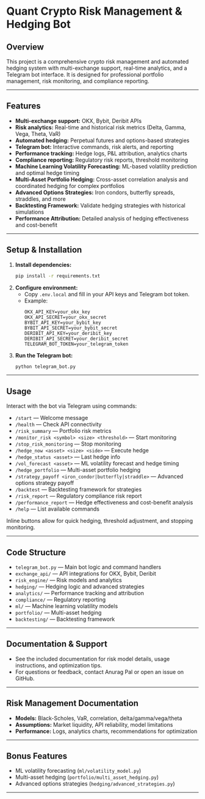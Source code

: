 # Quant Crypto Risk Management & Hedging Bot

## Overview
This project is a comprehensive crypto risk management and automated hedging system with multi-exchange support, real-time analytics, and a Telegram bot interface. It is designed for professional portfolio management, risk monitoring, and compliance reporting.

---

## Features
- **Multi-exchange support:** OKX, Bybit, Deribit APIs
- **Risk analytics:** Real-time and historical risk metrics (Delta, Gamma, Vega, Theta, VaR)
- **Automated hedging:** Perpetual futures and options-based strategies
- **Telegram bot:** Interactive commands, risk alerts, and reporting
- **Performance tracking:** Hedge logs, P&L attribution, analytics charts
- **Compliance reporting:** Regulatory risk reports, threshold monitoring
- **Machine Learning Volatility Forecasting:** ML-based volatility prediction and optimal hedge timing
- **Multi-Asset Portfolio Hedging:** Cross-asset correlation analysis and coordinated hedging for complex portfolios
- **Advanced Options Strategies:** Iron condors, butterfly spreads, straddles, and more
- **Backtesting Framework:** Validate hedging strategies with historical simulations
- **Performance Attribution:** Detailed analysis of hedging effectiveness and cost-benefit

---

## Setup & Installation
1. **Install dependencies:**
   ```sh
   pip install -r requirements.txt
   ```
2. **Configure environment:**
   - Copy `.env.local` and fill in your API keys and Telegram bot token.
   - Example:
     ```env
     OKX_API_KEY=your_okx_key
     OKX_API_SECRET=your_okx_secret
     BYBIT_API_KEY=your_bybit_key
     BYBIT_API_SECRET=your_bybit_secret
     DERIBIT_API_KEY=your_deribit_key
     DERIBIT_API_SECRET=your_deribit_secret
     TELEGRAM_BOT_TOKEN=your_telegram_token
     ```
3. **Run the Telegram bot:**
   ```sh
   python telegram_bot.py
   ```

---

## Usage
Interact with the bot via Telegram using commands:
- `/start` — Welcome message
- `/health` — Check API connectivity
- `/risk_summary` — Portfolio risk metrics
- `/monitor_risk <symbol> <size> <threshold>` — Start monitoring
- `/stop_risk_monitoring` — Stop monitoring
- `/hedge_now <asset> <size> <side>` — Execute hedge
- `/hedge_status <asset>` — Last hedge info
- `/vol_forecast <asset>` — ML volatility forecast and hedge timing
- `/hedge_portfolio` — Multi-asset portfolio hedging
- `/strategy_payoff <iron_condor|butterfly|straddle>` — Advanced options strategy payoff
- `/backtest` — Backtesting framework for strategies
- `/risk_report` — Regulatory compliance risk report
- `/performance_report` — Hedge effectiveness and cost-benefit analysis
- `/help` — List available commands

Inline buttons allow for quick hedging, threshold adjustment, and stopping monitoring.

---

## Code Structure
- `telegram_bot.py` — Main bot logic and command handlers
- `exchange_api/` — API integrations for OKX, Bybit, Deribit
- `risk_engine/` — Risk models and analytics
- `hedging/` — Hedging logic and advanced strategies
- `analytics/` — Performance tracking and attribution
- `compliance/` — Regulatory reporting
- `ml/` — Machine learning volatility models
- `portfolio/` — Multi-asset hedging
- `backtesting/` — Backtesting framework

---

## Documentation & Support
- See the included documentation for risk model details, usage instructions, and optimization tips.
- For questions or feedback, contact Anurag Pal or open an issue on GitHub.

---

## Risk Management Documentation
- **Models:** Black-Scholes, VaR, correlation, delta/gamma/vega/theta
- **Assumptions:** Market liquidity, API reliability, model limitations
- **Performance:** Logs, analytics charts, recommendations for optimization

---

## Bonus Features
- ML volatility forecasting (`ml/volatility_model.py`)
- Multi-asset hedging (`portfolio/multi_asset_hedging.py`)
- Advanced options strategies (`hedging/advanced_strategies.py`)

---

